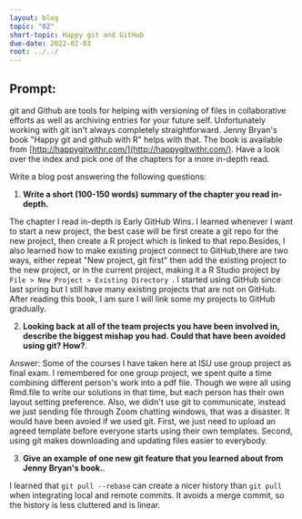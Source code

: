 ```yaml
---
layout: blog
topic: "02"
short-topic: Happy git and GitHub
due-date: 2022-02-03
root: ../../
---
```


## Prompt:

git and Github are tools for helping with versioning of files in collaborative efforts as well as archiving entries for your future self. 
Unfortunately working with git isn't always completely straightforward. 
Jenny Bryan's book "Happy git and github with R" helps with that. The book is available from [http://happygitwithr.com/](http://happygitwithr.com/). Have a look over the index and pick one of the chapters for a more in-depth read.

Write a blog post answering the following questions: 

1. **Write a short (100-150 words) summary of the chapter you read in-depth.**

The chapter I read in-depth is Early GitHub Wins. I learned whenever I want to start a new project, the best case will be first create a git repo for the new project, then create a R project which is linked to that repo.Besides, I also learned how to make existing project connect to GitHub,there are two ways, either repeat "New project, git first" then add the existing project to the new project, or in the current project, making it a R Studio project by `File > New Project > Existing Directory `.
I started using GitHub since last spring but I still have many existing projects that are not on GitHub. After reading this book, I am sure I will link some my projects to GitHub gradually. 



2. **Looking back at all of the team projects you have been involved in, describe the biggest mishap you had. Could that have been avoided using git? How?**. 

Answer: 
Some of the courses I have taken here at ISU use group project as final exam. I remembered for one group project, we spent quite a time combining different person's work into a pdf file. Though we were all using Rmd.file to write our solutions in that time, but each person has their own layout setting preference. Also, we didn't use git to communicate, instead we just sending file through Zoom chatting windows, that was a disaster. 
It would have been avoied if we used git. First, we just need to upload an agreed template before everyone starts using their own templates. Second, using git makes downloading and updating files easier to everybody.



3. **Give an example of one new git feature that you learned about from Jenny Bryan's book.**.

I learned that `git pull --rebase` can create a nicer history than `git pull` when integrating local and remote commits. It avoids a merge commit, so the history is less cluttered and is linear.





